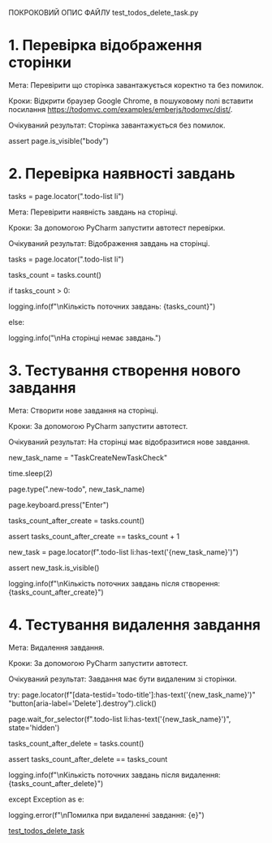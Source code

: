 ﻿ПОКРОКОВИЙ ОПИС ФАЙЛУ test\_todos\_delete\_task.py

# 1. Перевірка відображення сторінки

Мета: Перевірити що сторінка завантажується коректно та без помилок.

Кроки: Відкрити браузер Google Chrome, в пошуковому полі вставити посилання <https://todomvc.com/examples/emberjs/todomvc/dist/>.

Очікуваний результат: Сторінка завантажується без помилок.

assert page.is_visible("body")

# 2. Перевірка наявності завдань

tasks = page.locator(".todo-list li")

Мета: Перевірити наявність завдань на сторінці.

Кроки: За допомогою PyCharm запустити автотест перевірки.

Очікуваний результат: Відображення завдань на сторінці.

tasks = page.locator(".todo-list li")

tasks_count = tasks.count()

if tasks_count > 0:

logging.info(f"\nКількість поточних завдань: {tasks_count}")
    
else:

logging.info("\nНа сторінці немає завдань.")
    
# 3. Тестування створення нового завдання

Мета: Створити нове завдання на сторінці.

Кроки: За допомогою PyCharm запустити автотест.

Очікуваний результат: На сторінці має відобразитися нове завдання.


new_task_name = "TaskCreateNewTaskCheck"

time.sleep(2)  

page.type(".new-todo", new_task_name)

page.keyboard.press("Enter")

tasks_count_after_create = tasks.count()

assert tasks_count_after_create == tasks_count + 1

new_task = page.locator(f".todo-list li:has-text('{new_task_name}')")

assert new_task.is_visible()

logging.info(f"\nКількість поточних завдань після створення: {tasks_count_after_create}")

# 4. Тестування видалення завдання

Мета: Видалення завдання.

Кроки: За допомогою PyCharm запустити автотест.

Очікуваний результат: Завдання має бути видаленим зі сторінки.

try:
page.locator(f"[data-testid='todo-title']:has-text('{new_task_name}')" "button[aria-label='Delete'].destroy").click()
    
page.wait_for_selector(f".todo-list li:has-text('{new_task_name}')", state='hidden')
    
tasks_count_after_delete = tasks.count()
    
assert tasks_count_after_delete == tasks_count
    
logging.info(f"\nКількість поточних завдань після видалення: {tasks_count_after_delete}")
    
except Exception as e:
    
logging.error(f"\nПомилка при видаленні завдання: {e}")

[test_todos_delete_task](https://github.com/DaryaChychkalo/Test_playwright_automation/blob/6ab8d1edf328afee86cf1b9846170c6ecf82a072/test_todos_delete_task.py)

